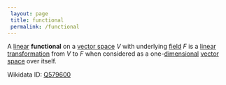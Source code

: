 ```yaml
---
 layout: page
 title: functional
 permalink: /functional
---
```

A [linear](https://defsmath.github.io/DefsMath/linear_transformation) **functional** on a [vector space](https://defsmath.github.io/DefsMath/vector_space) $V$ with underlying [field](https://defsmath.github.io/DefsMath/field) $F$ is a [linear transformation](https://defsmath.github.io/DefsMath/linear_transformation) from $V$ to $F$ when considered as a one-[dimensional](https://defsmath.github.io/DefsMath/dimension_of_vector_space) [vector space](https://defsmath.github.io/DefsMath/vector_space) over itself.

Wikidata ID: [Q579600](https://www.wikidata.org/wiki/Q579600)